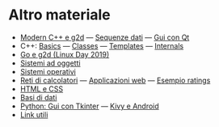 # Altro materiale

- [Modern C++ e g2d](cpp0.html) —
  [Sequenze dati](x08-cpp-sequenze.html) —
  [Gui con Qt](x09-cpp-qt.html)</a></li>
- C++: [Basics](cpp1.html) —
  [Classes](cpp2.html) —
  [Templates](cpp3.html) —
  [Internals](cpp4.html)
- [Go e g2d (Linux Day 2019)](go-linuxday.html)
- [Sistemi ad oggetti](x01-oop.html)
- [Sistemi operativi](x02-sisop.html)
- [Reti di calcolatori](x03-reti.html) —
  [Applicazioni web](https://www.dropbox.com/s/w6u3s56zxp83q96/x9-webapp.pdf?dl=0) —
  [Esempio ratings](https://www.dropbox.com/s/dz0r1d477uwubv2/ratings.zip?dl=1)
- [HTML e CSS](x04-html.html)
- [Basi di dati](x05-database.html)
- [Python: Gui con Tkinter](x06-tkinter.html) —
  [Kivy e Android](x07-android.html)
- [Link utili](link)


